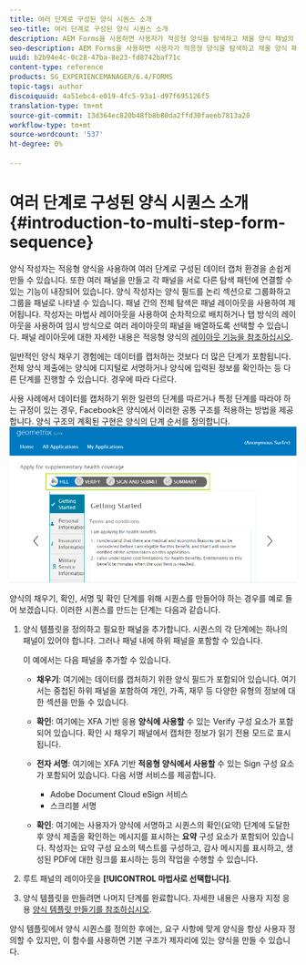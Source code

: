 ```yaml
---
title: 여러 단계로 구성된 양식 시퀀스 소개
seo-title: 여러 단계로 구성된 양식 시퀀스 소개
description: AEM Forms을 사용하면 사용자가 적응형 양식을 탐색하고 채울 양식 패널의 시퀀스를 정의할 수 있습니다.
seo-description: AEM Forms을 사용하면 사용자가 적응형 양식을 탐색하고 채울 양식 패널의 시퀀스를 정의할 수 있습니다.
uuid: b2b94e4c-0c28-47ba-8e23-fd8742baf71c
content-type: reference
products: SG_EXPERIENCEMANAGER/6.4/FORMS
topic-tags: author
discoiquuid: 4a51ebc4-e019-4fc5-93a1-d97f695126f5
translation-type: tm+mt
source-git-commit: 13d364ec820b48fb8b80da2ffd30faeeb7813a28
workflow-type: tm+mt
source-wordcount: '537'
ht-degree: 0%

---
```



# 여러 단계로 구성된 양식 시퀀스 소개 {#introduction-to-multi-step-form-sequence}

양식 작성자는 적응형 양식을 사용하여 여러 단계로 구성된 데이터 캡처 환경을 손쉽게 만들 수 있습니다. 또한 여러 패널을 만들고 각 패널을 서로 다른 탐색 패턴에 연결할 수 있는 기능이 내장되어 있습니다. 양식 작성자는 양식 필드를 논리 섹션으로 그룹화하고 그룹을 패널로 나타낼 수 있습니다. 패널 간의 전체 탐색은 패널 레이아웃을 사용하여 제어됩니다. 작성자는 마법사 레이아웃을 사용하여 순차적으로 배치하거나 탭 방식의 레이아웃을 사용하여 임시 방식으로 여러 레이아웃의 패널을 배열하도록 선택할 수 있습니다. 패널 레이아웃에 대한 자세한 내용은 적응형 양식의 [레이아웃 기능을 참조하십시오](/help/forms/using/layout-capabilities-adaptive-forms.md).

일반적인 양식 채우기 경험에는 데이터를 캡처하는 것보다 더 많은 단계가 포함됩니다. 전체 양식 제출에는 양식에 디지털로 서명하거나 양식에 입력된 정보를 확인하는 등 다른 단계를 진행할 수 있습니다. 경우에 따라 다르다.

사용 사례에서 데이터를 캡처하기 위한 일련의 단계를 따르거나 특정 단계를 따라야 하는 규정이 있는 경우, Facebook은 양식에서 이러한 공통 구조를 적용하는 방법을 제공합니다. 양식 구조의 계획된 구현은 양식의 단계 순서를 정의합니다. ![여러 단계로 구성된 양식 시퀀스의 예](assets/formpipeline.png)

양식의 채우기, 확인, 서명 및 확인 단계를 위해 시퀀스를 만들어야 하는 경우를 예로 들어 보겠습니다. 이러한 시퀀스를 만드는 단계는 다음과 같습니다.

1. 양식 템플릿을 정의하고 필요한 패널을 추가합니다. 시퀀스의 각 단계에는 하나의 패널이 있어야 합니다. 그러나 패널 내에 하위 패널을 포함할 수 있습니다.

   이 예에서는 다음 패널을 추가할 수 있습니다.

   * **채우기**: 여기에는 데이터를 캡처하기 위한 양식 필드가 포함되어 있습니다. 여기서는 중첩된 하위 패널을 포함하여 개인, 가족, 재무 등 다양한 유형의 정보에 대한 섹션을 만들 수 있습니다.
   * **확인**: 여기에는 XFA 기반 응용 **양식에 사용할** 수 있는 Verify 구성 요소가 포함되어 있습니다. 확인 시 채우기 패널에서 캡처한 정보가 읽기 전용 모드로 표시됩니다.
   * **전자 서명**: 여기에는 XFA 기반 **적응형 양식에서 사용할** 수 있는 Sign 구성 요소가 포함되어 있습니다. 다음 서명 서비스를 제공합니다.

      * Adobe Document Cloud eSign 서비스
      * 스크리블 서명
   * **확인**: 여기에는 사용자가 양식에 서명하고 시퀀스의 확인(요약) 단계에 도달한 후 양식 제출을 확인하는 메시지를 표시하는 **요약** 구성 요소가 포함되어 있습니다. 작성자는 요약 구성 요소의 텍스트를 구성하고, 감사 메시지를 표시하고, 생성된 PDF에 대한 링크를 표시하는 등의 작업을 수행할 수 있습니다.


1. 루트 패널의 레이아웃을 **[!UICONTROL 마법사로 선택합니다]**.
1. 양식 템플릿을 만들려면 나머지 단계를 완료합니다. 자세한 내용은 사용자 지정 응용 [양식 템플릿 만들기를 참조하십시오](/help/forms/using/custom-adaptive-forms-templates.md).

양식 템플릿에서 양식 시퀀스를 정의한 후에는, 요구 사항에 맞게 양식을 항상 사용자 정의할 수 있지만, 이 함수를 사용하면 기본 구조가 제자리에 있는 양식을 만들 수 있습니다.

